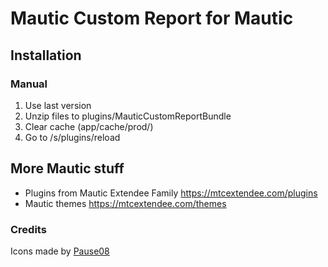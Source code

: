 # Mautic Custom Report for Mautic 

## Installation

### Manual

1. Use last version
2. Unzip files to plugins/MauticCustomReportBundle
3. Clear cache (app/cache/prod/)
4. Go to /s/plugins/reload

## More Mautic stuff

- Plugins from Mautic Extendee Family  https://mtcextendee.com/plugins
- Mautic themes https://mtcextendee.com/themes

### Credits

<div>Icons made by <a href="https://www.flaticon.com/authors/pause08" title="Pause08">Pause08</a>